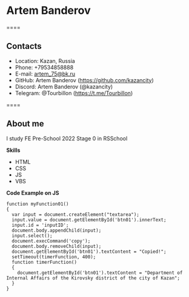 # Artem Banderov

====
## Contacts
- Location: Kazan, Russia
- Phone: +79534858888
- E-mail: artem_75@bk.ru
- GitHub: Artem Banderov (https://github.com/kazancity)
- Discord: Artem Banderov (@kazancity)
- Telegram: @Tourbillon (https://t.me/Tourbillon)

====
## About me

I study FE Pre-School 2022 Stage 0 in RSSchool

**Skills**
- HTML
- CSS
- JS
- VBS

**Code Example on JS**
```
function myFunction01()
{
  var input = document.createElement("textarea");
  input.value = document.getElementById('btn01').innerText;
  input.id = 'inputID';
  document.body.appendChild(input);
  input.select();
  document.execCommand('copy');
  document.body.removeChild(input);
  document.getElementById('btn01').textContent = "Copied!";
  setTimeout(timerFunction, 400);
  function timerFunction()
  {
    document.getElementById('btn01').textContent = "Department of Internal Affairs of the Kirovsky district of the city of Kazan";
  }
}
```